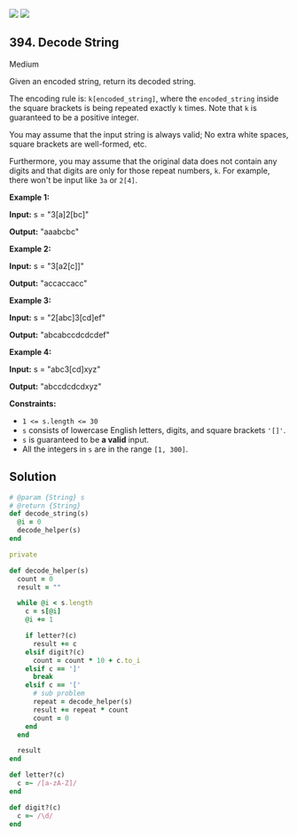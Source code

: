 [![](https://img.shields.io/github/stars/javadev/LeetCode-in-All?label=Stars&style=flat-square)](https://github.com/javadev/LeetCode-in-All)
[![](https://img.shields.io/github/forks/javadev/LeetCode-in-All?label=Fork%20me%20on%20GitHub%20&style=flat-square)](https://github.com/javadev/LeetCode-in-All/fork)

## 394\. Decode String

Medium

Given an encoded string, return its decoded string.

The encoding rule is: `k[encoded_string]`, where the `encoded_string` inside the square brackets is being repeated exactly `k` times. Note that `k` is guaranteed to be a positive integer.

You may assume that the input string is always valid; No extra white spaces, square brackets are well-formed, etc.

Furthermore, you may assume that the original data does not contain any digits and that digits are only for those repeat numbers, `k`. For example, there won't be input like `3a` or `2[4]`.

**Example 1:**

**Input:** s = "3[a]2[bc]"

**Output:** "aaabcbc" 

**Example 2:**

**Input:** s = "3[a2[c]]"

**Output:** "accaccacc" 

**Example 3:**

**Input:** s = "2[abc]3[cd]ef"

**Output:** "abcabccdcdcdef" 

**Example 4:**

**Input:** s = "abc3[cd]xyz"

**Output:** "abccdcdcdxyz" 

**Constraints:**

*   `1 <= s.length <= 30`
*   `s` consists of lowercase English letters, digits, and square brackets `'[]'`.
*   `s` is guaranteed to be **a valid** input.
*   All the integers in `s` are in the range `[1, 300]`.

## Solution

```ruby
# @param {String} s
# @return {String}
def decode_string(s)
  @i = 0
  decode_helper(s)
end

private

def decode_helper(s)
  count = 0
  result = ""

  while @i < s.length
    c = s[@i]
    @i += 1

    if letter?(c)
      result += c
    elsif digit?(c)
      count = count * 10 + c.to_i
    elsif c == ']'
      break
    elsif c == '['
      # sub problem
      repeat = decode_helper(s)
      result += repeat * count
      count = 0
    end
  end

  result
end

def letter?(c)
  c =~ /[a-zA-Z]/
end

def digit?(c)
  c =~ /\d/
end
```
